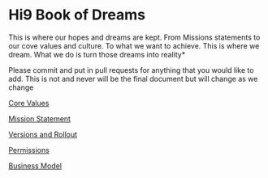 # Hi9 Book of Dreams
This is where our hopes and dreams are kept. From Missions statements to our cove values and culture. To what we want to achieve. This is where we dream. What we do is turn those dreams into reality*

Please commit and put in pull requests for anything that you would like to add. This is not and never will be the final document but will change as we change

[Core Values](pages/core-values.md)

[Mission Statement](pages/mission-statment.md)

[Versions and Rollout](pages/versions-and-rollout.md)

[Permissions](pages/permissions.md)

[Business Model](pages/business-model.md)
